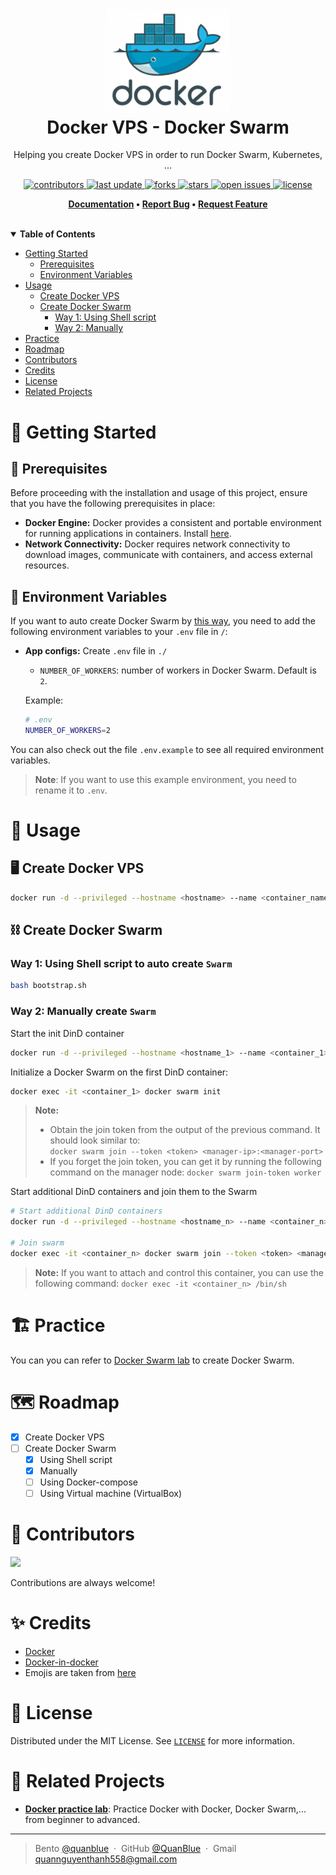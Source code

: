 <h1 align="center">
  <img src="./assets/docker-logo.png" alt="icon" width="200"></img>
  <br>
  <b>Docker VPS - Docker Swarm</b>
</h1>

<p align="center">Helping you create Docker VPS in order to run Docker Swarm, Kubernetes, ...</p>

<!-- Badges -->
<p align="center">
  <a href="https://github.com/QuanBlue/Docker-VPS/graphs/contributors">
    <img src="https://img.shields.io/github/contributors/QuanBlue/Docker-VPS" alt="contributors" />
  </a>
  <a href="">
    <img src="https://img.shields.io/github/last-commit/QuanBlue/Docker-VPS" alt="last update" />
  </a>
  <a href="https://github.com/QuanBlue/Docker-VPS/network/members">
    <img src="https://img.shields.io/github/forks/QuanBlue/Docker-VPS" alt="forks" />
  </a>
  <a href="https://github.com/QuanBlue/Docker-VPS/stargazers">
    <img src="https://img.shields.io/github/stars/QuanBlue/Docker-VPS" alt="stars" />
  </a>
  <a href="https://github.com/QuanBlue/Docker-VPS/issues/">
    <img src="https://img.shields.io/github/issues/QuanBlue/Docker-VPS" alt="open issues" />
  </a>
  <a href="https://github.com/QuanBlue/Docker-VPS/blob/main/LICENSE">
    <img src="https://img.shields.io/github/license/QuanBlue/Docker-VPS.svg" alt="license" />
  </a>
</p>

<p align="center">
  <b>
    <a href="https://github.com/QuanBlue/Docker-VPS">Documentation</a> •
    <a href="https://github.com/QuanBlue/Docker-VPS/issues/">Report Bug</a> •
    <a href="https://github.com/QuanBlue/Docker-VPS/issues/">Request Feature</a>
  </b>
</p>
<br/>
<details open>
<summary><b>Table of Contents</b></summary>

-  [Getting Started](#toolbox-getting-started)
   -  [Prerequisites](#pushpin-prerequisites)
   -  [Environment Variables](#key-environment-variables)
-  [Usage](#rocket-usage)
   -  [Create Docker VPS](#desktop_computer-create-docker-vps)
   -  [Create Docker Swarm](#chains-create-docker-swarm)
      -  [Way 1: Using Shell script](#way-1-using-shell-script-to-auto-create-swarm)
      -  [Way 2: Manually](#way-2-manually-create-swarm)
-  [Practice](#building_construction-practice)
-  [Roadmap](#world_map-roadmap)
-  [Contributors](#busts_in_silhouette-contributors)
-  [Credits](#sparkles-credits)
-  [License](#scroll-license)
-  [Related Projects](#link-related-projects)
</details>

# :toolbox: Getting Started

## :pushpin: Prerequisites

Before proceeding with the installation and usage of this project, ensure that you have the following prerequisites in place:

-  **Docker Engine:** Docker provides a consistent and portable environment for running applications in containers. Install [here](https://www.docker.com/get-started/).
-  **Network Connectivity:** Docker requires network connectivity to download images, communicate with containers, and access external resources.

## :key: Environment Variables

If you want to auto create Docker Swarm by [this way](#way-1-using-shell-script-to-auto-create-swarm), you need to add the following environment variables to your `.env` file in `/`:

-  **App configs:** Create `.env` file in `./`

   -  `NUMBER_OF_WORKERS`: number of workers in Docker Swarm. Default is `2`.

   Example:

   ```sh
   # .env
   NUMBER_OF_WORKERS=2
   ```

You can also check out the file `.env.example` to see all required environment variables.

> **Note**: If you want to use this example environment, you need to rename it to `.env`.

# :rocket: Usage

## :desktop_computer: Create Docker VPS

```sh
docker run -d --privileged --hostname <hostname> --name <container_name> docker:dind
```

## :chains: Create Docker Swarm

### Way 1: Using Shell script to auto create `Swarm`

```sh
bash bootstrap.sh
```

### Way 2: Manually create `Swarm`

Start the init DinD container

```sh
docker run -d --privileged --hostname <hostname_1> --name <container_1> docker:dind
```

Initialize a Docker Swarm on the first DinD container:

```sh
docker exec -it <container_1> docker swarm init
```

> **Note:**
>
> -  Obtain the join token from the output of the previous command. It should look similar to:  
>    `docker swarm join --token <token> <manager-ip>:<manager-port>`
> -  If you forget the join token, you can get it by running the following command on the manager node: `docker swarm join-token worker`

Start additional DinD containers and join them to the Swarm

```sh
# Start additional DinD containers
docker run -d --privileged --hostname <hostname_n> --name <container_n> docker:dind

# Join swarm
docker exec -it <container_n> docker swarm join --token <token> <manager-ip>:<manager-port>
```

> **Note:** If you want to attach and control this container, you can use the following command:
> `docker exec -it <container_n> /bin/sh`

# :building_construction: Practice

You can you can refer to [Docker Swarm lab](https://github.com/QuanBlue/Docker-practice-lab/tree/master/Intermediate/docker%20swarm/Lab%20%231%3A%20Init%20and%20Manage%20Docker%20Swarm) to create Docker Swarm.

# :world_map: Roadmap

-  [x] Create Docker VPS
-  [ ] Create Docker Swarm
   -  [x] Using Shell script
   -  [x] Manually
   -  [ ] Using Docker-compose
   -  [ ] Using Virtual machine (VirtualBox)

# :busts_in_silhouette: Contributors

<a href="https://github.com/QuanBlue/Linux-Bootstrap/graphs/contributors">
  <img src="https://contrib.rocks/image?repo=QuanBlue/Linux-Bootstrap" />
</a>

Contributions are always welcome!

# :sparkles: Credits

-  [Docker](https://www.docker.com/)
-  [Docker-in-docker](https://hub.docker.com/_/docker)
-  Emojis are taken from [here](https://github.com/arvida/emoji-cheat-sheet.com)

# :scroll: License

Distributed under the MIT License. See <a href="../LICENSE">`LICENSE`</a> for more information.

# :link: Related Projects

-  <u>[**Docker practice lab**](https://github.com/QuanBlue/Docker-practice-lab)</u>: Practice Docker with Docker, Docker Swarm,... from beginner to advanced.

---

> Bento [@quanblue](https://bento.me/quanblue) &nbsp;&middot;&nbsp;
> GitHub [@QuanBlue](https://github.com/QuanBlue) &nbsp;&middot;&nbsp; Gmail quannguyenthanh558@gmail.com
